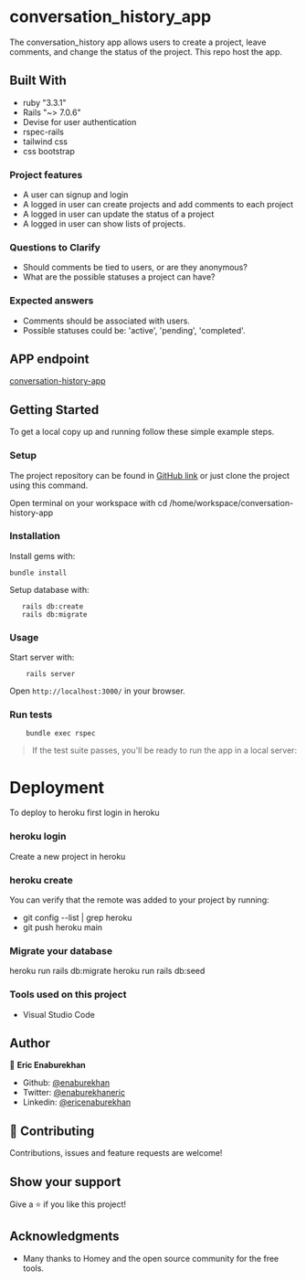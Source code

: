 # conversation_history_app
The conversation_history app allows users to create a project, leave comments, and change the status of the project. This repo host the app. 

## Built With

- ruby "3.3.1"
- Rails "~> 7.0.6"
- Devise for user authentication
- rspec-rails
- tailwind css
- css bootstrap


### Project features

- A user can signup and login
- A logged in user can create projects and add comments to each project
- A logged in user can update the status of a project
- A logged in user can show lists of projects.

### Questions to Clarify

- Should comments be tied to users, or are they anonymous?
- What are the possible statuses a project can have?

### Expected answers

- Comments should be associated with users.
- Possible statuses could be: 'active', 'pending', 'completed'.

## APP endpoint 

[conversation-history-app]()

## Getting Started

To get a local copy up and running follow these simple example steps.

### Setup   

The project repository can be found in [GitHub link](https://github.com/enaburekhan/conversation_history.git) or just clone the project using this command.


Open terminal on your workspace with
cd /home/workspace/conversation-history-app

### Installation

Install gems with:

```
bundle install
```

Setup database with:

```
   rails db:create
   rails db:migrate
```

### Usage   

Start server with:

```
    rails server
```

Open `http://localhost:3000/` in your browser.

### Run tests

```
    bundle exec rspec
```

> If the test suite passes, you'll be ready to run the app in a local server:

# Deployment
To deploy to heroku first login in heroku

### heroku login
Create a new project in heroku

### heroku create
You can verify that the remote was added to your project by running:

 - git config --list | grep heroku 
 - git push heroku main 

### Migrate your database

heroku run rails db:migrate
heroku run rails db:seed

### Tools used on this project
- Visual Studio Code

## Author

👤 **Eric Enaburekhan**

- Github: [@enaburekhan](https://github.com/enaburekhan)
- Twitter: [@enaburekhaneric](https://twitter.com/enaburekhaneric)
- Linkedin: [@ericenaburekhan](https://www.linkedin.com/in/eric-enaburekhan-801a28100/)


## 🤝 Contributing

Contributions, issues and feature requests are welcome!

## Show your support

Give a ⭐️ if you like this project!

## Acknowledgments

- Many thanks to Homey and the open source community for the free tools.




